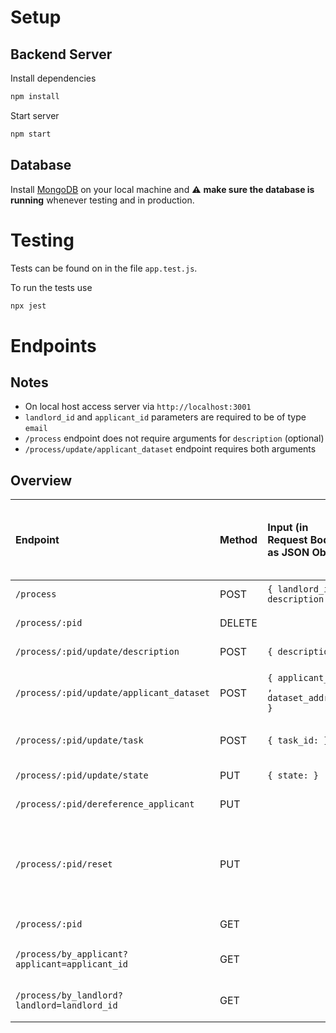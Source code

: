 # Setup

## Backend Server

Install dependencies
```bash
npm install
```

Start server
```bash
npm start
```
## Database

Install [MongoDB](https://www.mongodb.com/docs/manual/administration/install-community/) on your local machine and ⚠️ **make sure the database is running** whenever testing and in production.

# Testing

Tests can be found on in the file `app.test.js`.

To run the tests use
```bash
npx jest
```

# Endpoints

## Notes
- On local host access server via `http://localhost:3001`
- `landlord_id` and `applicant_id` parameters are required to be of type `email`
- `/process` endpoint does not require arguments for `description` (optional) 
- `/process/update/applicant_dataset` endpoint requires both arguments
## Overview

| Endpoint    | Method      | Input (in Request Body as JSON Object) | Output (Status Code)  | Output (in Response Body as JSON Object)  | Description     |
| :---        |    :---   |    :---   |    :---   |     :---   |          :--- |
| `/process`      | POST      | `{ landlord_id: , description: }` | 200; 500  |process object| create process; set state == 1 |
| `/process/:pid`      | DELETE       |    | 200; 404  || delete process  |
| `/process/:pid/update/description`     | POST       | `{ description: }`   | 200; 500    |process object| update description   |
| `/process/:pid/update/applicant_dataset`      | POST       | `{ applicant_id: , dataset_address: }`| 200; 500    |process object  | update applicant_id and dataset_address; set state == 2   |
| `/process/:pid/update/task`      | POST       | `{ task_id: }`   | 200; 500    |process object | update iExec task_id; set state == 3  |
| `/process/:pid/update/state`     | PUT       | `{ state: }`   | 200; 500    |process object| update state   |
| `/process/:pid/dereference_applicant`     | PUT       |  | 200; 500    |process object| dereference applicant  |
| `/process/:pid/reset`     | PUT       | | 200; 500    |process object| reset process to initial state: set state == 1; set applicant_id == ""; set dataset_address == "" |
| `/process/:pid`     | GET       |    | 200; 400    |process object  | get process by process_id    |
| `/process/by_applicant?applicant=applicant_id`     | GET      |    | 200; 400    |list of process objects     | get processes by applicant_id   |
| `/process/by_landlord?landlord=landlord_id`     | GET       |    | 200; 400    |list of process objects   | get processes by landlord_id    |
